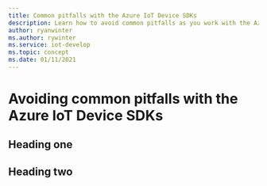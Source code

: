 ```yaml
---
title: Common pitfalls with the Azure IoT Device SDKs
description: Learn how to avoid common pitfalls as you work with the Azure IoT SDKs for embedded device development. 
author: ryanwinter
ms.author: rywinter
ms.service: iot-develop
ms.topic: concept
ms.date: 01/11/2021
---
```


# Avoiding common pitfalls with the Azure IoT Device SDKs

## Heading one

## Heading two